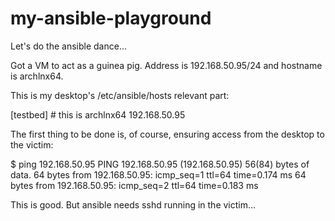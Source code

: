 # my-ansible-playground

Let's do the ansible dance...

Got a VM to act as a guinea pig. Address is 192.168.50.95/24 and hostname is archlnx64.

This is my desktop's /etc/ansible/hosts relevant part:

[testbed]
\# this is archlnx64
192.168.50.95

The first thing to be done is, of course, ensuring access from the desktop to the victim:

$ ping 192.168.50.95
PING 192.168.50.95 (192.168.50.95) 56(84) bytes of data.
64 bytes from 192.168.50.95: icmp_seq=1 ttl=64 time=0.174 ms
64 bytes from 192.168.50.95: icmp_seq=2 ttl=64 time=0.183 ms

This is good. But ansible needs sshd running in the victim...
